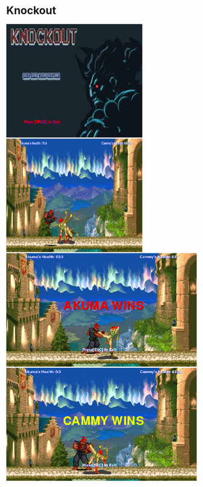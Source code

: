 # Knockout

<img src = "https://github.com/jli1598/Knockout/blob/master/objectives/start%20screen.PNG" width = "360" height = "300">
<img src = "https://github.com/jli1598/Knockout/blob/master/objectives/fight%20screen%203.PNG" width = "360" height = "300" >
<img src = "https://github.com/jli1598/Knockout/blob/master/objectives/akuma%20wins%20screen.PNG" >
<img src = "https://github.com/jli1598/Knockout/blob/master/objectives/cammy%20wins%20screen.PNG" >
